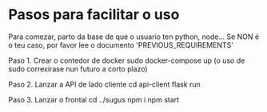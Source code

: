 # Pasos para facilitar o uso
Para comezar, parto da base de que o usuario ten python, node...
Se NON é o teu caso, por favor lee o documento 'PREVIOUS_REQUIREMENTS'

Paso 1. Crear o contedor de docker
sudo docker-compose up (o uso de sudo correxirase nun futuro a corto plazo)

Paso 2. Lanzar a API de lado cliente
cd api-client
flask run

Paso 3. Lanzar o frontal
cd ../sugus
npm i
npm start